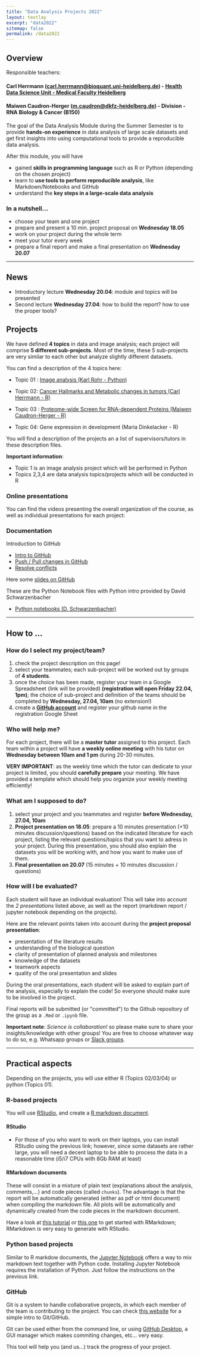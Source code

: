 ```yaml
---
title: "Data Analysis Projects 2022"
layout: textlay
excerpt: "data2022"
sitemap: false
permalink: /data2022
---
```


## Overview

Responsible teachers: 

#### Carl Herrmann (carl.herrmann@bioquant.uni-heidelberg.de) - [Health Data Science Unit - Medical Faculty Heidelberg](http://www.hdsu.org)
#### Maiwen Caudron-Herger (m.caudron@dkfz-heidelberg.de) - Division - RNA Biology & Cancer (B150)

The goal of the Data Analysis Module during the Summer Semester is to provide **hands-on experience** in data analysis of large scale datasets and get first insights into using computational tools to provide a reproducible data analysis.

After this module, you will have

* gained **skills in programming language** such as R or Python (depending on the chosen project)
* learn to **use tools to perform reproducible analysis**, like Markdown/Notebooks and GitHub
* understand the **key steps in a large-scale data analysis**


### In a nutshell...

* choose your team and one project
* prepare and present a 10 min. project proposal on **Wednesday 18.05**
* work on your project during the whole term
* meet your tutor every week
* prepare a final report and make a final presentation on **Wednesday 20.07** 

----------

## News

* Introductory lecture **Wednesday 20.04**: module and topics will be presented
* Second lecture **Wednesday 27.04**: how to build the report? how to use the proper tools?

## Projects

We have defined **4 topics** in data and image analysis; each project will comprise **5 different sub-projects**. Most of the time, these 5 sub-projects are very similar to each other but analyze slightly different datasets.

You can find a description of the 4 topics here:

* Topic 01 : [Image analysis (Karl Rohr - Python)](https://github.com/datascience-mobi-2022/01-ImageAnalysis)

* Topic 02: [Cancer Hallmarks and Metabolic changes in tumors (Carl Herrmann - R)](https://github.com/datascience-mobi-2022/02-CancerHallmarks)

* Topic 03 : [Proteome-wide Screen for RNA-dependent Proteins (Maiwen Caudron-Herger - R)](https://github.com/datascience-mobi-2022/03-ProteomScreen)

* Topic 04: Gene expression in development (Maria Dinkelacker - R)

You will find a description of the projects an a list of supervisors/tutors in these description files.

**Important information**:

* Topic 1 is an image analysis project which will be performed in Python
* Topics 2,3,4 are data analysis topics/projects which will be conducted in R

### Online presentations

You can find the videos presenting the overall organization of the course, as well as individual presentations for each project:


### Documentation

Introduction to GitHub

* [Intro to GitHub](https://youtu.be/tTwftnbWr6E)
* [Push / Pull changes in GitHub](https://youtu.be/dz7x5MoZdbA)
* [Resolve conflicts](https://youtu.be/2P5FM2WTNcQ)

Here some [slides on GitHub](./doc/github.pdf)

These are the Python Notebook files with Python intro provided by David Schwarzenbacher

* [Python notebooks (D. Schwarzenbacher)](./doc/Python_Intro.zip)

----------

## How to ...

### How do I select my project/team?

1. check the project description on this page!
2. select your teammates; each sub-project will be worked out by groups of **4 students**. 
3. once the choice has been made, register your team in a Google Spreadsheet (link will be provided) **(registration will open Friday 22.04, 1pm)**; the choice of sub-project and definition of the teams should be completed by **Wednesday, 27.04, 10am** (no extension!)
4. create a **[GitHub account](https://github.com)** and register your github name in the registration Google Sheet


### Who will help me?

For each project, there will be a **master tutor** assigned to this project. Each team within a project will have **a weekly online meeting** with his tutor on **Wednesday between 10am and 1 pm** during 20-30 minutes.

**VERY IMPORTANT**: as the weekly time which the tutor can dedicate to your project is limited, you should **carefully prepare** your meeting. We have provided a template which should help you organize your weekly meeting efficiently!

### What am I supposed to do?

1. select your project and you teammates and register **before Wednesday, 27.04, 10am**
2. **Project presentation on 18.05**: prepare a 10 minutes presentation (+10 minutes discussion/questions) based on the indicated literature for each project, listing the relevant questions/topics that you want to adress in your project. During this presentation, you should also explain the datasets you will be working with, and how you want to make use of them. 
3. **Final presentation on 20.07** (15 minutes + 10 minutes discussion / questions) 

### How will I be evaluated?

Each student will have an individual evaluation! This will take into account the *2 presentations* listed above, as well as the report (markdown report / jupyter notebook depending on the projects).

Here are the relevant points taken into account during the **project proposal presentation**:

* presentation of the literature results
* understanding of the biological question
* clarity of presentation of planned analysis and milestones
* knowledge of the datasets
* teamwork aspects
* quality of the oral presentation and slides


During the oral presentations, each student will be asked to explain part of the analysis, especially to explain the code! So everyone should make sure to be involved in the project.

Final reports will be submitted (or "committed") to the Github repository of the group as a `.Rmd` or `.ipynb` file.

**Important note**: *Science is collaboration!* so please make sure to share your insights/knowledge with other groups! You are free to choose whatever way to do so, e.g. Whatsapp groups or [Slack groups](https://slack.com/intl/de-de/).

----------

## Practical aspects

Depending on the projects, you will use either R (Topics 02/03/04) or python (Topics 01). 

### R-based projects

You will use [RStudio](https://www.rstudio.com/), and create a [R markdown document](https://rmarkdown.rstudio.com/). 

#### RStudio

* For those of you who want to work on their laptops, you can install RStudio using the previous link; however, since some datasets are rather large, you will need a decent laptop to be able to process the data in a reasonable time (i5/i7 CPUs with 8Gb RAM at least)


#### RMarkdown documents

These will consist in a mixture of plain text (explanations about the analysis, comments,...) and code pieces (called `chunks`). The advantage is that the report will be automatically generated (either as pdf or html document) when compiling the markdown file. All plots will be automatically and dynamically created from the code pieces in the markdown document.

Have a look at [this tutorial](https://rmarkdown.rstudio.com/lesson-1.html) or [this one](https://support.rstudio.com/hc/en-us/articles/205368677-R-Markdown-Dynamic-Documents-for-R) to get started with RMarkdown; RMarkdown is very easy to generate with RStudio.

### Python based projects

Similar to R markdow documents, the [Jupyter Notebook](https://jupyter.org/) offers a way to mix markdown text together with Python code. Installing Jupyter Notebook requires the installation of Python. Just follow the instructions on the previous link.


### GitHub

Git is a system to handle collaborative projects, in which each member of the team is contributing to the project. You can check [this website](https://guides.github.com/activities/hello-world/) for a simple intro to Git/GitHub.

Git can be used either from the command line, or using [GitHub Desktop](https://desktop.github.com/), a GUI manager which makes commiting changes, etc... very easy.

This tool will help you (and us...) track the progress of your project.



